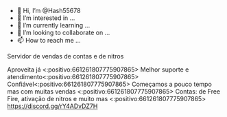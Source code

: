- 👋 Hi, I’m @Hash55678
- 👀 I’m interested in ...
- 🌱 I’m currently learning ...
- 💞️ I’m looking to collaborate on ...
- 📫 How to reach me ...

<!---
Hash55678/Hash55678 is a ✨ special ✨ repository because its `README.md` (this file) appears on your GitHub profile.
You can click the Preview link to take a look at your changes.
--->Servidor de vendas de contas e de nitros <a:party_time:854312490246733844> 

Aproveita já <:positivo:661261807775907865> 
Melhor suporte e atendimento<:positivo:661261807775907865> 
Confiável<:positivo:661261807775907865> 
Começamos a pouco tempo mas com muitas vendas <:positivo:661261807775907865> 
Contas: de Free Fire, ativação de nitros e muito mas <:positivo:661261807775907865> 
https://discord.gg/rY4ADvDZ7H

